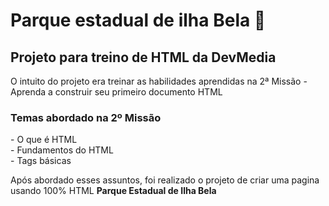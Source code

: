 <h1>Parque estadual de ilha Bela 🌳</h1>

<h2>Projeto para treino de HTML da DevMedia</h2>
O intuito do projeto era treinar as habilidades aprendidas na 2ª Missão - Aprenda a construir seu primeiro documento HTML

<h3>Temas abordado na 2º Missão</h3>
- O que é HTML<br>
- Fundamentos do HTML<br>
- Tags básicas<br>

<p>Após abordado esses assuntos, foi realizado o projeto de criar uma pagina usando 100% HTML <b>Parque Estadual de Ilha Bela</b></p>
